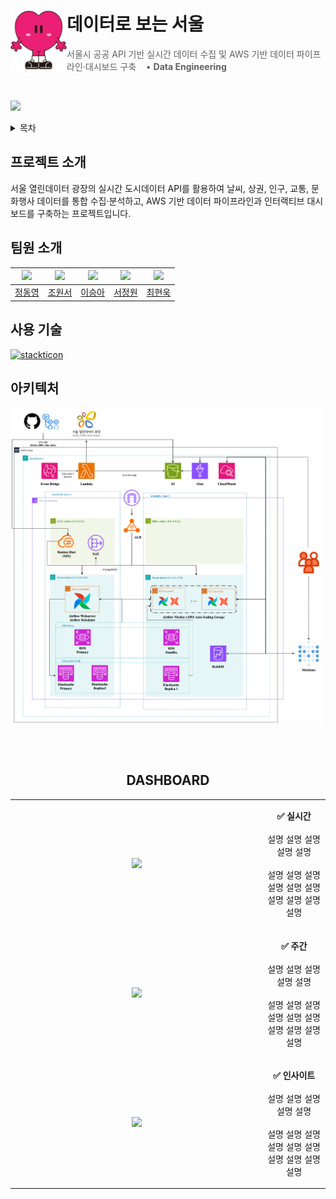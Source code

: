 #  데이터로 보는 서울 <img src="./assets/seoul_mas.png" align=left width=90>

> 서울시 공공 API 기반 실시간 데이터 수집 및 AWS 기반 데이터 파이프라인·대시보드 구축  &nbsp;&nbsp; • <b>Data Engineering</b>



<br />

[<img src="https://img.shields.io/badge/프로젝트 기간-2025.07.01~2025.07.28-green?style=flat&logo=&logoColor=white" />]()

<details align="left">
  <summary>목차</summary>
  <ol>
    <li><a href="#프로젝트 소개">프로젝트 소개</a></li>
    <li><a href="#팀원 소개">팀원 소개</a></li>
    <li><a href="#사용 기술">사용 기술</a></li>
    <li><a href="#아키텍처">아키텍처</a></li>
    <li><a href="#결과">결과</a></li>
  </ol>
</details>

</div>

## 프로젝트 소개
서울 열린데이터 광장의 실시간 도시데이터 API를 활용하여 날씨, 상권, 인구, 교통, 문화행사 데이터를 통합 수집·분석하고, AWS 기반 데이터 파이프라인과 인터랙티브 대시보드를 구축하는 프로젝트입니다.


## 팀원 소개
| ![](https://github.com/Dong-yeong0.png?size=120) | ![](https://github.com/chowonseo.png?size=120) | ![](https://github.com/eelb07.png?size=120) | ![](https://github.com/pjy05079.png?size=120) | ![](https://github.com/CHU4694.png?size=120) |
|:---:|:---:|:---:|:---:|:---:|
| [정동영](https://github.com/Dong-yeong0) | [조원서](https://github.com/chowonseo) | [이승아](https://github.com/eelb07) | [서정원](https://github.com/pjy05079) | [최현욱](https://github.com/CHU4694) |

## 사용 기술
[![stackticon](https://firebasestorage.googleapis.com/v0/b/stackticon-81399.appspot.com/o/images%2F1753771205354?alt=media&token=ea2ae8c2-f877-485a-a312-a6a92b0cd4e5)](https://github.com/msdio/stackticon)

## 아키텍처
<img src="./assets/architecture.png" width="500" />



<div align=center>

<br><br>

## DASHBOARD

<table style="min-width: 100% !important; max-width: 830px !important; border-collapse: collapse;">
  <!-- 실시간 탭 -->
  <tr>
    <td align="center" valign="middle" width="80%">
      <img src="./assets/tab1.gif" width="600" />
    </td>
    <td align="center" valign="middle" width="20%">
      <p>
        <strong>✅ 실시간</strong><br><br>
        설명 설명 설명 설명 설명  <br><br>
        설명 설명 설명 설명 설명 설명 설명 설명 설명 설명 
      </p>
    </td>
  </tr>

  <!-- 주간 탭 -->
  <tr>
    <td align="center" valign="middle" width="80%">
      <img src="./assets/tab2.gif" width="600">
    </td>
    <td align="center" valign="middle" width="20%">
      <p>
        <strong>✅ 주간</strong><br><br>
        설명 설명 설명 설명 설명  <br><br>
        설명 설명 설명 설명 설명 설명 설명 설명 설명 설명 
      </p>
    </td>
  </tr>

  <!-- 인사이트 탭 -->
  <tr>
    <td align="center" valign="middle" width="80%">
      <img src="./assets/tab3.gif" width="600">
    </td>
    <td align="center" valign="middle" width="20%">
      <p>
        <strong>✅ 인사이트</strong><br><br>
        설명 설명 설명 설명 설명  <br><br>
        설명 설명 설명 설명 설명 설명 설명 설명 설명 설명 
      </p>
    </td>
  </tr>
</table>
